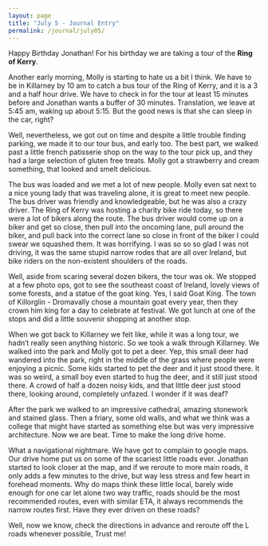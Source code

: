 ```yaml
---
layout: page
title: "July 5 - Journal Entry"
permalink: /journal/july05/
---
```


Happy Birthday Jonathan! For his birthday we are taking a tour of the <strong>Ring of Kerry</strong>.

Another early morning, Molly is starting to hate us a bit I think. We have to be in Killarney by 10 am to catch a bus tour of the Ring of Kerry, and it is a 3 and a half hour drive. We have to check in for the tour at least 15 minutes before and Jonathan wants a buffer of 30 minutes. Translation, we leave at 5:45 am, waking up about 5:15. But the good news is that she can sleep in the car, right?

Well, nevertheless, we got out on time and despite a little trouble finding parking, we made it to our tour bus, and early too. The best part, we walked past a little french patisserie shop on the way to the tour pick up, and they had a large selection of gluten free treats. Molly got a strawberry and cream something, that looked and smelt delicious.

The bus was loaded and we met a lot of new people. Molly even sat next to a nice young lady that was traveling alone, it is great to meet new people. The bus driver was friendly and knowledgeable, but he was also a crazy driver. The Ring of Kerry was hosting a charity bike ride today, so there were a lot of bikers along the route. The bus driver would come up on a biker and get so close, then pull into the oncoming lane, pull around the biker, and pull back into the correct lane so close in front of the biker I could swear we squashed them. It was horrifying. I was so so so glad I was not driving, it was the same stupid narrow rodes that are all over Ireland, but bike riders on the non-existent shoulders of the roads. 

Well, aside from scaring several dozen bikers, the tour was ok. We stopped at a few photo ops, got to see the southeast coast of Ireland, lovely views of some forests, and a statue of the goat king. Yes, I said Goat King. The town of Killorglin - Dromavally chose a mountain goat every year, then they crown him king for a day to celebrate at festival. We got lunch at one of the stops and did a little souvenir shopping at another stop. 

When we got back to Killarney we felt like, while it was a long tour, we hadn’t really seen anything historic. So we took a walk through Killarney. We walked into the park and Molly got to pet a deer. Yep, this small deer had wandered into the park, right in the middle of the grass where people were enjoying a picnic. Some kids started to pet the deer and it just stood there. It was so weird, a small boy even started to hug the deer, and it still just stood there. A crowd of half a dozen noisy kids, and that little deer just stood there, looking around, completely unfazed. I wonder if it was deaf? 

After the park we walked to an impressive cathedral, amazing stonework and stained glass. Then a friary, some old walls, and what we think was a college that might have started as something else but was very impressive architecture. Now we are beat. Time to make the long drive home. 

What a navigational nightmare. We have got to complain to google maps. Our drive home put us on some of the scariest little roads ever. Jonathan started to look closer at the map, and if we reroute to more main roads, it only adds a few minutes to the drive, but way less stress and few heart in forehead moments. Why do maps think these little local, barely wide enough for one car let alone two way traffic, roads should be the most recommended routes, even with similar ETA, it always recommends the narrow routes first. Have they ever driven on these roads? 

Well, now we know, check the directions in advance and reroute off the L roads whenever possible, Trust me!
